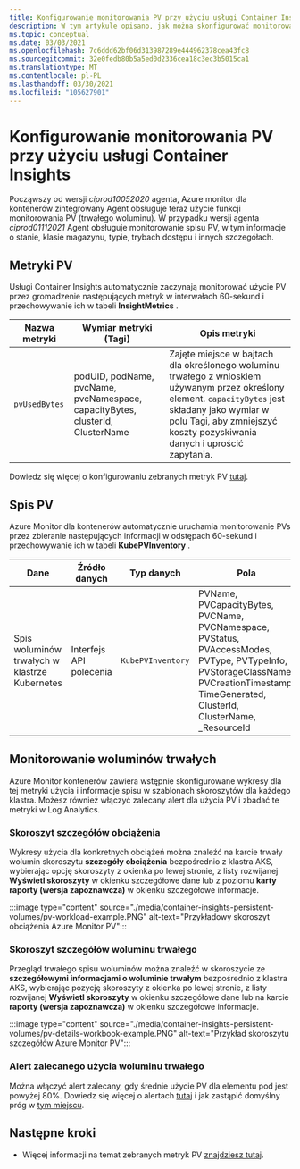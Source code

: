 ```yaml
---
title: Konfigurowanie monitorowania PV przy użyciu usługi Container Insights | Microsoft Docs
description: W tym artykule opisano, jak można skonfigurować monitorowanie klastrów Kubernetes z trwałymi woluminami przy użyciu usługi Container Insights.
ms.topic: conceptual
ms.date: 03/03/2021
ms.openlocfilehash: 7c6ddd62bf06d313987289e444962378cea43fc8
ms.sourcegitcommit: 32e0fedb80b5a5ed0d2336cea18c3ec3b5015ca1
ms.translationtype: MT
ms.contentlocale: pl-PL
ms.lasthandoff: 03/30/2021
ms.locfileid: "105627901"
---
```

# <a name="configure-pv-monitoring-with-container-insights"></a>Konfigurowanie monitorowania PV przy użyciu usługi Container Insights

Począwszy od wersji *ciprod10052020* agenta, Azure monitor dla kontenerów zintegrowany Agent obsługuje teraz użycie funkcji monitorowania PV (trwałego woluminu). W przypadku wersji agenta *ciprod01112021* Agent obsługuje monitorowanie spisu PV, w tym informacje o stanie, klasie magazynu, typie, trybach dostępu i innych szczegółach.
## <a name="pv-metrics"></a>Metryki PV

Usługi Container Insights automatycznie zaczynają monitorować użycie PV przez gromadzenie następujących metryk w interwałach 60-sekund i przechowywanie ich w tabeli **InsightMetrics** .

| Nazwa metryki | Wymiar metryki (Tagi) | Opis metryki |
|-----|-----------|----------|
| `pvUsedBytes`| podUID, podName, pvcName, pvcNamespace, capacityBytes, clusterId, ClusterName| Zajęte miejsce w bajtach dla określonego woluminu trwałego z wnioskiem używanym przez określony element. `capacityBytes` jest składany jako wymiar w polu Tagi, aby zmniejszyć koszty pozyskiwania danych i uprościć zapytania.|

Dowiedz się więcej o konfigurowaniu zebranych metryk PV [tutaj](./container-insights-agent-config.md).

## <a name="pv-inventory"></a>Spis PV

Azure Monitor dla kontenerów automatycznie uruchamia monitorowanie PVs przez zbieranie następujących informacji w odstępach 60-sekund i przechowywanie ich w tabeli **KubePVInventory** .

|Dane |Źródło danych| Typ danych| Pola|
|-----|-----------|----------|-------|
|Spis woluminów trwałych w klastrze Kubernetes |Interfejs API polecenia |`KubePVInventory` |    PVName, PVCapacityBytes, PVCName, PVCNamespace, PVStatus, PVAccessModes, PVType, PVTypeInfo, PVStorageClassName, PVCreationTimestamp, TimeGenerated, ClusterId, ClusterName, _ResourceId |

## <a name="monitor-persistent-volumes"></a>Monitorowanie woluminów trwałych

Azure Monitor kontenerów zawiera wstępnie skonfigurowane wykresy dla tej metryki użycia i informacje spisu w szablonach skoroszytów dla każdego klastra. Możesz również włączyć zalecany alert dla użycia PV i zbadać te metryki w Log Analytics.  

### <a name="workload-details-workbook"></a>Skoroszyt szczegółów obciążenia

Wykresy użycia dla konkretnych obciążeń można znaleźć na karcie trwały wolumin skoroszytu **szczegóły obciążenia** bezpośrednio z klastra AKS, wybierając opcję skoroszyty z okienka po lewej stronie, z listy rozwijanej **Wyświetl skoroszyty** w okienku szczegółowe dane lub z poziomu **karty raporty (wersja zapoznawcza)** w okienku szczegółowe informacje.


:::image type="content" source="./media/container-insights-persistent-volumes/pv-workload-example.PNG" alt-text="Przykładowy skoroszyt obciążenia Azure Monitor PV":::

### <a name="persistent-volume-details-workbook"></a>Skoroszyt szczegółów woluminu trwałego

Przegląd trwałego spisu woluminów można znaleźć w skoroszycie ze **szczegółowymi informacjami o woluminie trwałym** bezpośrednio z klastra AKS, wybierając pozycję skoroszyty z okienka po lewej stronie, z listy rozwijanej **Wyświetl skoroszyty** w okienku szczegółowe dane lub na karcie **raporty (wersja zapoznawcza)** w okienku szczegółowe informacje.


:::image type="content" source="./media/container-insights-persistent-volumes/pv-details-workbook-example.PNG" alt-text="Przykład skoroszytu szczegółów Azure Monitor PV":::

### <a name="persistent-volume-usage-recommended-alert"></a>Alert zalecanego użycia woluminu trwałego
Można włączyć alert zalecany, gdy średnie użycie PV dla elementu pod jest powyżej 80%. Dowiedz się więcej o alertach [tutaj](./container-insights-metric-alerts.md) i jak zastąpić domyślny próg w [tym miejscu](./container-insights-metric-alerts.md#configure-alertable-metrics-in-configmaps).
## <a name="next-steps"></a>Następne kroki

- Więcej informacji na temat zebranych metryk PV [znajdziesz tutaj](./container-insights-agent-config.md).